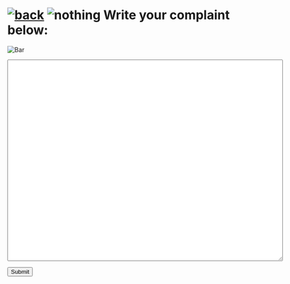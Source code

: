 # [![back](https://cdn.discordapp.com/emojis/887168885747511396?size=32)](https://dxrpy.github.io/Dxrpys-Garbage-Website/products) ![nothing](https://user-images.githubusercontent.com/64295233/134528980-3d398c71-0db3-4b63-8ea0-e537a35f251f.png) Write your complaint below:

![`Bar`](https://cdn.discordapp.com/attachments/584355797366997002/889006586406772746/4M7IWwP.png)

<p align=center>
  <textarea name="BallsBox" cols="75" rows="30">
  </textarea>
</p>

<p align=right>
  <form action="https://www.youtube.com/watch" method="get">
    <input type="hidden" name="v" value="LTobZMNm4Fw">
    <input type="submit" value="Submit">
  </form> 
</p>
